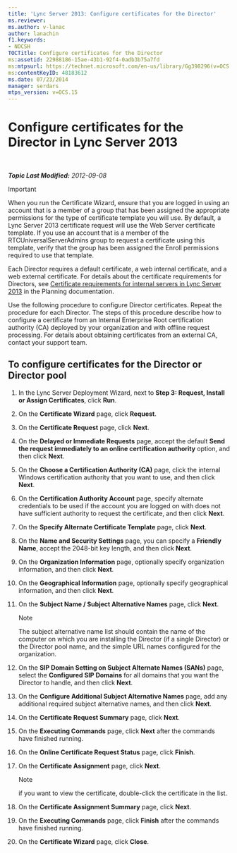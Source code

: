 ```yaml
---
title: 'Lync Server 2013: Configure certificates for the Director'
ms.reviewer: 
ms.author: v-lanac
author: lanachin
f1.keywords:
- NOCSH
TOCTitle: Configure certificates for the Director
ms:assetid: 22988186-15ae-43b1-92f4-0adb3b75a7fd
ms:mtpsurl: https://technet.microsoft.com/en-us/library/Gg398296(v=OCS.15)
ms:contentKeyID: 48183612
ms.date: 07/23/2014
manager: serdars
mtps_version: v=OCS.15
---
```


# Configure certificates for the Director in Lync Server 2013

<div data-xmlns="http://www.w3.org/1999/xhtml">

<div class="topic" data-xmlns="http://www.w3.org/1999/xhtml" data-msxsl="urn:schemas-microsoft-com:xslt" data-cs="https://msdn.microsoft.com/">

<div data-asp="https://msdn2.microsoft.com/asp">



</div>

<div id="mainSection">

<div id="mainBody">

<span> </span>

_**Topic Last Modified:** 2012-09-08_

<div>


> [!IMPORTANT]  
> When you run the Certificate Wizard, ensure that you are logged in using an account that is a member of a group that has been assigned the appropriate permissions for the type of certificate template you will use. By default, a Lync Server 2013 certificate request will use the Web Server certificate template. If you use an account that is a member of the RTCUniversalServerAdmins group to request a certificate using this template, verify that the group has been assigned the Enroll permissions required to use that template.



</div>

Each Director requires a default certificate, a web internal certificate, and a web external certificate. For details about the certificate requirements for Directors, see [Certificate requirements for internal servers in Lync Server 2013](lync-server-2013-certificate-requirements-for-internal-servers.md) in the Planning documentation.

Use the following procedure to configure Director certificates. Repeat the procedure for each Director. The steps of this procedure describe how to configure a certificate from an Internal Enterprise Root certification authority (CA) deployed by your organization and with offline request processing. For details about obtaining certificates from an external CA, contact your support team.

<div>

## To configure certificates for the Director or Director pool

1.  In the Lync Server Deployment Wizard, next to **Step 3: Request, Install or Assign Certificates**, click **Run**.

2.  On the **Certificate Wizard** page, click **Request**.

3.  On the **Certificate Request** page, click **Next**.

4.  On the **Delayed or Immediate Requests** page, accept the default **Send the request immediately to an online certification authority** option, and then click **Next**.

5.  On the **Choose a Certification Authority (CA)** page, click the internal Windows certification authority that you want to use, and then click **Next**.

6.  On the **Certification Authority Account** page, specify alternate credentials to be used if the account you are logged on with does not have sufficient authority to request the certificate, and then click **Next**.

7.  On the **Specify Alternate Certificate Template** page, click **Next**.

8.  On the **Name and Security Settings** page, you can specify a **Friendly Name**, accept the 2048-bit key length, and then click **Next**.

9.  On the **Organization Information** page, optionally specify organization information, and then click **Next**.

10. On the **Geographical Information** page, optionally specify geographical information, and then click **Next**.

11. On the **Subject Name / Subject Alternative Names** page, click **Next**.
    
    <div>
    

    > [!NOTE]  
    > The subject alternative name list should contain the name of the computer on which you are installing the Director (if a single Director) or the Director pool name, and the simple URL names configured for the organization.

    
    </div>

12. On the **SIP Domain Setting on Subject Alternate Names (SANs)** page, select the **Configured SIP Domains** for all domains that you want the Director to handle, and then click **Next**.

13. On the **Configure Additional Subject Alternative Names** page, add any additional required subject alternative names, and then click **Next**.

14. On the **Certificate Request Summary** page, click **Next**.

15. On the **Executing Commands** page, click **Next** after the commands have finished running.

16. On the **Online Certificate Request Status** page, click **Finish**.

17. On the **Certificate Assignment** page, click **Next**.
    
    <div>
    

    > [!NOTE]  
    > if you want to view the certificate, double-click the certificate in the list.

    
    </div>

18. On the **Certificate Assignment Summary** page, click **Next**.

19. On the **Executing Commands** page, click **Finish** after the commands have finished running.

20. On the **Certificate Wizard** page, click **Close**.

</div>

</div>

<span> </span>

</div>

</div>

</div>

